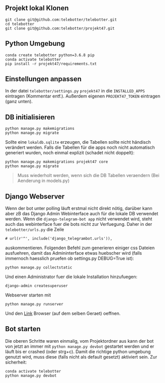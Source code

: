 ## Projekt lokal Klonen

```
git clone git@github.com:telebotter/telebotter.git
cd telebotter
git clone git@github.com:telebotter/projekt47.git
```

## Python Umgebung

```
conda create telebotter python=3.6.8 pip
conda activate telebotter
pip install -r projekt47/requirements.txt
```

## Einstellungen anpassen
In der datei `telebotter/settings.py`
`projekt47` in die `INSTALLED_APPS` eintragen (Kommentar entf.). 
Außerdem eigenen `PROJEKT47_TOKEN` eintragen (ganz unten). 


## DB initialisieren
```
python manage.py makemigrations
python manage.py migrate
```
Sollte eine `lokaldb.sqlite` erzeugen, die Tabellen sollte nicht händisch verändert werden.
Falls die Tabellen für die apps noch nicht automatisch generiert wurden, noch einmal explizit (schadet nicht doppelt):

```
python manage.py makemigrations projekt47 core
python manage.py migrate
```
> Muss wiederholt werden, wenn sich die DB Tabellen veraendern (Bei Aenderung in models.py)

## Django Webserver
Wenn der bot unter polling läuft erstmal nicht direkt nötig, darüber kann aber zB das Django Admin Webinterface auch für die lokale DB verwendet werden.
Wenn die `django-telegram-bot app` nicht verwendet wird, steht auch das webinterface fuer die bots nicht zur Verfuegung. Daher
in der `telebotter/urls.py` die Zeile 
```
# url(r'^', include('django_telegrambot.urls')),
``` 
auskommentieren.
Folgenden Befehl zum generieren einiger css Dateien ausfuehren, damit das Admininterface etwas huebscher wird (falls immernoch haesslich pruefen ob settings.py DEBUG=True ist):
```
python manage.py collectstatic
```
Und einen Administrator fuer die lokale Installation hinzufuegen:
```
django-admin createsuperuser
```
Webserver starten mit
```
python manage.py runserver
```
Und den [Link](localhost:8080) Browser (auf dem selben Geraet) oeffnen.


## Bot starten
Die oberen Schritte waren einmalig, vom Projektordner aus kann der bot von jetzt an immer mit `python manage.py devbot` gestartet werden und er läuft bis er crashed (oder strg+c). Damit die richtige python umgebung genutzt wird, muss diese (falls nicht als default gesetzt) aktiviert sein. Zur sicherheit:

```
conda activate telebotter
python manage.py devbot
```
